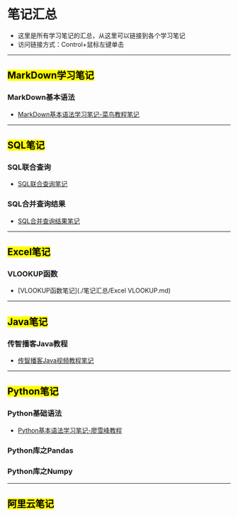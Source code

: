 # 笔记汇总

* 这里是所有学习笔记的汇总，从这里可以链接到各个学习笔记
* 访问链接方式：Control+鼠标左键单击

***

## <mark>MarkDown学习笔记</mark>

### MarkDown基本语法

* [MarkDown基本语法学习笔记-菜鸟教程笔记](./笔记汇总/Markdown菜鸟教程笔记.md)

***

## <mark>SQL笔记</mark>

### SQL联合查询

* [SQL联合查询笔记](./笔记汇总/SQL联合查询.md)

### SQL合并查询结果

* [SQL合并查询结果笔记](./笔记汇总/SQL合并查询结果.md)

***

## <mark>Excel笔记</mark>

### VLOOKUP函数

* [VLOOKUP函数笔记](./笔记汇总/Excel VLOOKUP.md)

***

## <mark>Java笔记</mark>

### 传智播客Java教程
* [传智播客Java视频教程笔记](./笔记汇总/传智播客Java教程笔记.md)

***

## <mark>Python笔记</mark>

### Python基础语法

* [Python基本语法学习笔记-廖雪峰教程](./笔记汇总/Python廖雪峰教程笔记.md)

### Python库之Pandas

### Python库之Numpy

***

## <mark>阿里云笔记</mark>